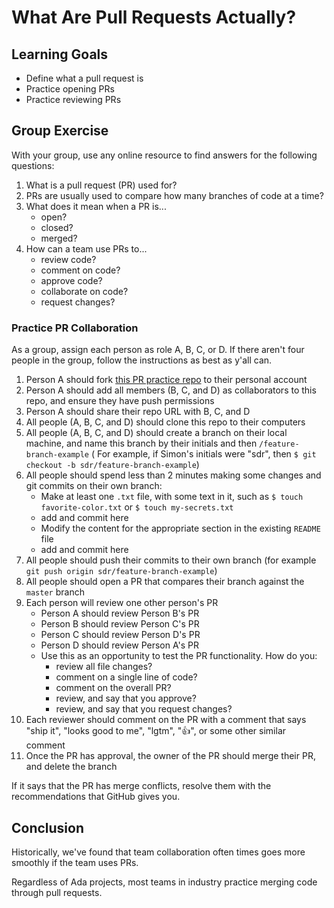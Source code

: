 # What Are Pull Requests Actually?

## Learning Goals

- Define what a pull request is
- Practice opening PRs
- Practice reviewing PRs

## Group Exercise

With your group, use any online resource to find answers for the following questions:

1. What is a pull request (PR) used for?
1. PRs are usually used to compare how many branches of code at a time?
1. What does it mean when a PR is...
    - open?
    - closed?
    - merged?
1. How can a team use PRs to...
    - review code?
    - comment on code?
    - approve code?
    - collaborate on code?
    - request changes?

### Practice PR Collaboration

As a group, assign each person as role A, B, C, or D. If there aren't four people in the group, follow the instructions as best as y'all can.

1. Person A should fork [this PR practice repo](https://github.com/AdaGold/pr-practice) to their personal account
1. Person A should add all members (B, C, and D) as collaborators to this repo, and ensure they have push permissions
1. Person A should share their repo URL with B, C, and D
1. All people (A, B, C, and D) should clone this repo to their computers
1. All people (A, B, C, and D) should create a branch on their local machine, and name this branch by their initials and then `/feature-branch-example` ( For example, if Simon's initials were "sdr", then `$ git checkout -b sdr/feature-branch-example`)
1. All people should spend less than 2 minutes making some changes and git commits on their own branch:
    - Make at least one `.txt` file, with some text in it, such as `$ touch favorite-color.txt` or `$ touch my-secrets.txt`
    - add and commit here
    - Modify the content for the appropriate section in the existing `README` file
    - add and commit here
1. All people should push their commits to their own branch (for example `git push origin sdr/feature-branch-example`)
1. All people should open a PR that compares their branch against the `master` branch
1. Each person will review one other person's PR
    - Person A should review Person B's PR
    - Person B should review Person C's PR
    - Person C should review Person D's PR
    - Person D should review Person A's PR
    - Use this as an opportunity to test the PR functionality. How do you:
      - review all file changes?
      - comment on a single line of code?
      - comment on the overall PR?
      - review, and say that you approve?
      - review, and say that you request changes?
1. Each reviewer should comment on the PR with a comment that says "ship it", "looks good to me", "lgtm", ":+1:", or some other similar comment
1. Once the PR has approval, the owner of the PR should merge their PR, and delete the branch

If it says that the PR has merge conflicts, resolve them with the recommendations that GitHub gives you.

## Conclusion

Historically, we've found that team collaboration often times goes more smoothly if the team uses PRs.

Regardless of Ada projects, most teams in industry practice merging code through pull requests.
